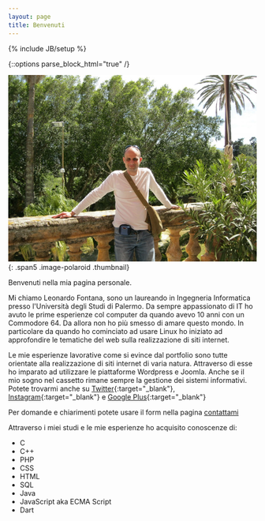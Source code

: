 ```yaml
---
layout: page
title: Benvenuti
---
```

{% include JB/setup %}

{::options parse_block_html="true" /}
<div class="row-fluid">

![Immagine Profilo](assets/images/profilo.jpg){: .span5 .image-polaroid .thumbnail}

Benvenuti nella mia pagina personale.

Mi chiamo Leonardo Fontana, sono un laureando in Ingegneria Informatica presso l'Università degli Studi di Palermo.
Da sempre appassionato di IT ho avuto le prime esperienze col computer da quando avevo 10 anni con un Commodore 64. Da allora non ho più smesso di amare questo mondo. In particolare da quando ho cominciato ad usare Linux ho iniziato ad approfondire le tematiche del web sulla realizzazione di siti internet.

Le mie esperienze lavorative come si evince dal portfolio sono tutte orientate alla realizzazione di siti internet di varia natura. Attraverso di esse ho imparato ad utilizzare le piattaforme Wordpress e Joomla. Anche se il mio sogno nel cassetto rimane sempre la gestione dei sistemi informativi.
Potete trovarmi anche su [Twitter](https://twitter.com/tetsuo2501){:target="_blank"}, [Instagram](http://instagram.com/leonardofontana){:target="_blank"} e [Google Plus](https://plus.google.com/+LeonardoFontana/){:target="_blank"}

Per domande e chiarimenti potete usare il form nella pagina [contattami](\contattaci.html)

</div>

Attraverso i miei studi e le mie esperienze ho acquisito conoscenze di:

* C
* C++
* PHP
* CSS
* HTML
* SQL
* Java
* JavaScript aka ECMA Script
* Dart

